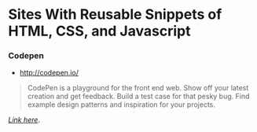 
# Sites With Reusable Snippets of HTML, CSS, and Javascript

### Codepen
* http://codepen.io/

>   CodePen is a playground for the front end web.
>   Show off your latest creation and get feedback. Build a test case for that pesky bug. Find example design patterns and inspiration for your projects.

_[Link here](http://ahcox.com/webdev/resources)_.
